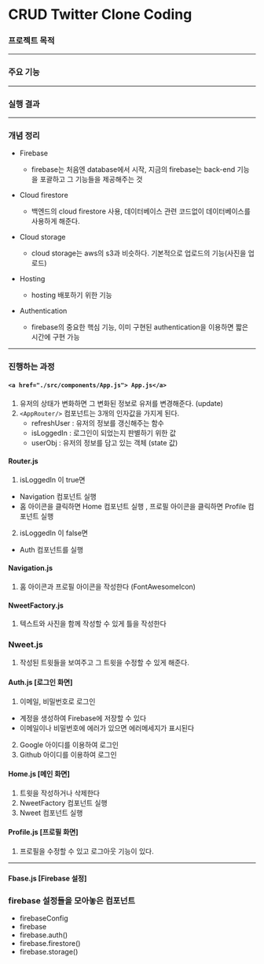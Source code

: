 # CRUD Twitter Clone Coding

### 프로젝트 목적

---

### 주요 기능

---

### 실행 결과

---

### 개념 정리

- Firebase

  - firebase는 처음엔 database에서 시작, 지금의 firebase는 back-end 기능을 포괄하고 그 기능들을 제공해주는 것

- Cloud firestore

  - 백엔드의 cloud firestore 사용, 데이터베이스 관련 코드없이 데이터베이스를 사용하게 해준다.

- Cloud storage

  - cloud storage는 aws의 s3과 비슷하다.
    기본적으로 업로드의 기능(사진을 업로드)

- Hosting

  - hosting 배포하기 위한 기능

- Authentication
  - firebase의 중요한 핵심 기능, 이미 구현된 authentication을 이용하면 짧은 시간에 구현 가능

---

### 진행하는 과정

#### `<a href="./src/components/App.js"> App.js</a>`

1. 유저의 상태가 변화하면 그 변화된 정보로 유저를 변경해준다. (update)
2. `<AppRouter/>` 컴포넌트는 3개의 인자값을 가지게 된다.
   - refreshUser : 유저의 정보를 갱신해주는 함수
   - isLoggedIn : 로그인이 되었는지 판별하기 위한 값
   - userObj : 유저의 정보를 담고 있는 객체 (state 값)

#### Router.js

1. isLoggedIn 이 true면

- Navigation 컴포넌트 실행
- 홈 아이콘을 클릭하면 Home 컴포넌트 실행 , 프로필 아이콘을 클릭하면 Profile 컴포넌트 실행

2. isLoggedIn 이 false면

- Auth 컴포넌트를 실행

#### Navigation.js

1. 홈 아이콘과 프로필 아이콘을 작성한다 (FontAwesomeIcon)

#### NweetFactory.js

1. 텍스트와 사진을 함께 작성할 수 있게 틀을 작성한다

### Nweet.js

1. 작성된 트윗들을 보여주고 그 트윗을 수정할 수 있게 해준다.

#### Auth.js [로그인 화면]

1. 이메일, 비밀번호로 로그인

- 계정을 생성하여 Firebase에 저장할 수 있다
- 이메일이나 비밀번호에 에러가 있으면 에러메세지가 표시된다

2. Google 아이디를 이용하여 로그인
3. Github 아이디를 이용하여 로그인

#### Home.js [메인 화면]

1. 트윗을 작성하거나 삭제한다
2. NweetFactory 컴포넌트 실행
3. Nweet 컴포넌트 실행

#### Profile.js [프로필 화면]

1. 프로필을 수정할 수 있고 로그아웃 기능이 있다.

---

#### Fbase.js [Firebase 설정]

### firebase 설정들을 모아놓은 컴포넌트

- firebaseConfig
- firebase
- firebase.auth()
- firebase.firestore()
- firebase.storage()
